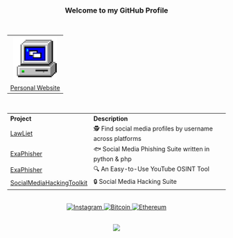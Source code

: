 <div align="center">

<h3>Welcome to my GitHub Profile</h3>

<br>

<table align="personal website">
<tr>
<th><img src="images/website.gif" alt="Animated GIF" width="100" height="100" /></th>  </tr>
<tr>
<td><a href="URL_del_tuo_sito_web">Personal Website</a></td>

</table>

<br>

<table>
  <tr>
    <th style="text-align: left;">Project</th>
    <th style="text-align: left;">Description</th>
  </tr>
  <tr>
    <td><a href="https://github.com/rdWei/Lawliet">LawLiet</a></td>
    <td>🕵️ Find social media profiles by username across platforms</td>
  </tr>
  <tr>
    <td><a href="https://github.com/rdWei/exaPhisher">ExaPhisher</a></td>
    <td>🐟 Social Media Phishing Suite written in python & php </td>
  </tr>
  <tr>
    <td><a href="https://github.com/rdWei/OsintTube">ExaPhisher</a></td>
    <td>🔍 An Easy-to-Use YouTube OSINT Tool</td>
  </tr>
  <tr>
    <td><a href="https://github.com/rdWei/SocialMediaHackingToolkit">SocialMediaHackingToolkit</a></td>
    <td>🔒 Social Media Hacking Suite </td>
  </tr>
</table>

<br>

</div>

<div align="center">
  <a href="https://www.instagram.com/rdWe_i/">
  <img src="https://img.shields.io/badge/Instagram-%23E4405F.svg?style=for-the-badge&logo=Instagram&logoColor=white" alt="Instagram">
  </a>
  <a href="https://github.com/rdWei/rdWei/blob/main/donate.MD">
  <img src="https://img.shields.io/badge/Bitcoin-e58900?style=for-the-badge&logo=bitcoin&logoColor=white" alt="Bitcoin">
  <img src="https://img.shields.io/badge/Ethereum-3C3C3D?style=for-the-badge&logo=Ethereum&logoColor=white" alt="Ethereum">
  </a>
</div>


<br>



<p align="center"><a href="https://github.com/rdWei">
<img src="https://komarev.com/ghpvc/?username=NullPulse&style=flat&color=313131&label=views">
</a></p>
